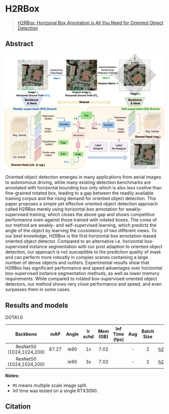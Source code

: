 # H2RBox
> [H2RBox: Horizonal Box Annotation is All You Need for Oriented Object Detection]()

<!-- [ALGORITHM] -->
## Abstract

<div align=center>
<img src="./pipeline.png" width="800"/>
</div>

Oriented object detection emerges in many applications from aerial images to autonomous driving, while many existing detection benchmarks are annotated with horizontal bounding box only which is also less costive than fine-grained rotated box, leading to a gap between the readily available training corpus and the rising demand for oriented object detection.  This paper proposes a simple yet effective oriented object detection approach called H2RBox merely using horizontal box annotation for weakly-supervised training, which closes the above gap and shows competitive performance even against those trained with rotated boxes.  The cores of our method are weakly- and self-supervised learning, which predicts the angle of the object by learning the consistency of two different views. To our best knowledge, H2RBox is the first horizontal box annotation-based oriented object detector. Compared to an alternative i.e. horizontal box-supervised instance segmentation with our post adaption to oriented object detection, our approach is not susceptible to the prediction quality of mask and can perform more robustly in complex scenes containing a large number of dense objects and outliers. Experimental results show that H2RBox has significant performance and speed advantages over horizontal box-supervised instance segmentation methods, as well as lower memory requirements. While compared to rotated box-supervised oriented object detectors, our method shows very close performance and speed, and even surpasses them in some cases.

## Results and models

DOTA1.0

|         Backbone         |  mAP  | Angle | lr schd | Mem (GB) | Inf Time (fps) | Aug | Batch Size |                                   Configs                                   |         Download         |
|:------------------------:|:-----:|:-----:|:-------:|:--------:|:--------------:|:---:|:----------:|:---------------------------------------------------------------------------:|:------------------------:|
| ResNet50 (1024,1024,200) | 67.27 | le90  |   1x    |   7.02   |                |  -  |     2      | [h2rbox_r50_adamw_fpn_1x_dota_le90](./h2rbox_r50_adamw_fpn_1x_dota_le90.py) | [model]() &#124; [log]() |
| ResNet50 (1024,1024,200) |       | le90  |   3x    |   7.02   |                |  -  |     2      | [h2rbox_r50_adamw_fpn_3x_dota_le90](./h2rbox_r50_adamw_fpn_3x_dota_le90.py) | [model]() &#124; [log]() |

**Notes:**

- `MS` means multiple scale image split.
- Inf time was tested on a single RTX3090.

## Citation
```


```
